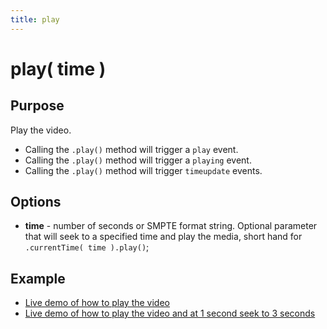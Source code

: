 ```yaml
---
title: play
---
```

# play( time ) #

## Purpose ##

Play the video.

 - Calling the `.play()` method will trigger a `play` event.
 - Calling the `.play()` method will trigger a `playing` event.
 - Calling the `.play()` method will trigger `timeupdate` events.

## Options ##

* **time** - number of seconds or SMPTE format string. Optional parameter that will seek to a specified time and play the media, short hand for `.currentTime( time ).play()`;

## Example ##

* [Live demo of how to play the video](http://jsfiddle.net/popcornjs/a4t4U/)
* [Live demo of how to play the video and at 1 second seek to 3 seconds](http://jsfiddle.net/popcornjs/hhtEA/)
